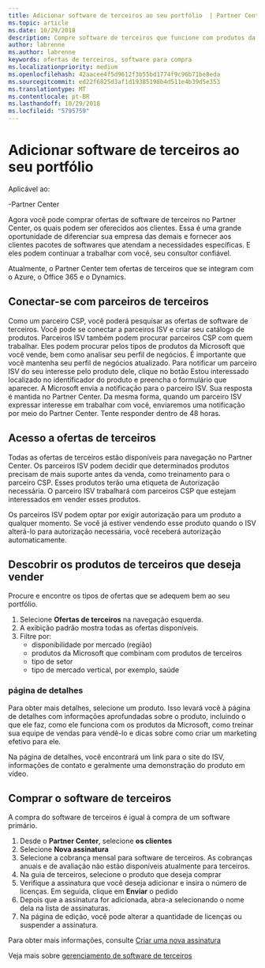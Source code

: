 ```yaml
---
title: Adicionar software de terceiros ao seu portfólio  | Partner Center
ms.topic: article
ms.date: 10/29/2018
description: Compre software de terceiros que funcione com produtos da Microsoft
author: labrenne
ms.author: labrenne
keywords: ofertas de terceiros, software para compra
ms.localizationpriority: medium
ms.openlocfilehash: 42aacee4f5d9612f3b55bd1774f9c96b71be8eda
ms.sourcegitcommit: ed22f6825d3af1d19385198b4d511e4b39d5e353
ms.translationtype: MT
ms.contentlocale: pt-BR
ms.lasthandoff: 10/29/2018
ms.locfileid: "5795759"
---
```

# <a name="add-third-party-software-to-your-portfolio"></a>Adicionar software de terceiros ao seu portfólio

Aplicável ao:

-Partner Center

Agora você pode comprar ofertas de software de terceiros no Partner Center, os quais podem ser oferecidos aos clientes. Essa é uma grande oportunidade de diferenciar sua empresa das demais e fornecer aos clientes pacotes de softwares que atendam a necessidades específicas. E eles podem continuar a trabalhar com você, seu consultor confiável.

Atualmente, o Partner Center tem ofertas de terceiros que se integram com o Azure, o Office 365 e o Dynamics. 

## <a name="connect-with-third-party-partners"></a>Conectar-se com parceiros de terceiros
 
Como um parceiro CSP, você poderá pesquisar as ofertas de software de terceiros. Você pode se conectar a parceiros ISV e criar seu catálogo de produtos. Parceiros ISV também podem procurar parceiros CSP com quem trabalhar. Eles podem procurar pelos tipos de produtos da Microsoft que você vende, bem como analisar seu perfil de negócios. É importante que você mantenha seu perfil de negócios atualizado. Para notificar um parceiro ISV do seu interesse pelo produto dele, clique no botão Estou interessado localizado no identificador do produto e preencha o formulário que aparecer. A Microsoft envia a notificação para o parceiro ISV. Sua resposta é mantida no Partner Center. Da mesma forma, quando um parceiro ISV expressar interesse em trabalhar com você, enviaremos uma notificação por meio do Partner Center. Tente responder dentro de 48 horas.

## <a name="access-to-third-party-offers"></a>Acesso a ofertas de terceiros

Todas as ofertas de terceiros estão disponíveis para navegação no Partner Center. Os parceiros ISV podem decidir que determinados produtos precisam de mais suporte antes da venda, como treinamento para o parceiro CSP. Esses produtos terão uma etiqueta de Autorização necessária. O parceiro ISV trabalhará com parceiros CSP que estejam interessados em vender esses produtos. 

Os parceiros ISV podem optar por exigir autorização para um produto a qualquer momento. Se você já estiver vendendo esse produto quando o ISV alterá-lo para autorização necessária, você receberá autorização automaticamente.

## <a name="discover-third-party-products-you-want-to-sell"></a>Descobrir os produtos de terceiros que deseja vender

Procure e encontre os tipos de ofertas que se adequem bem ao seu portfólio. 

1. Selecione **Ofertas de terceiros** na navegação esquerda.
2. A exibição padrão mostra todas as ofertas disponíveis.
3. Filtre por:
    - disponibilidade por mercado (região)
    - produtos da Microsoft que combinam com produtos de terceiros
    - tipo de setor
    - tipo de mercado vertical, por exemplo, saúde

### <a name="the-details-page"></a>página de detalhes

Para obter mais detalhes, selecione um produto. Isso levará você à página de detalhes com informações aprofundadas sobre o produto, incluindo o que ele faz, como ele funciona com os produtos da Microsoft, como treinar sua equipe de vendas para vendê-lo e dicas sobre como criar um marketing efetivo para ele.

Na página de detalhes, você encontrará um link para o site do ISV, informações de contato e geralmente uma demonstração do produto em vídeo. 

## <a name="purchase-the-third-party-software"></a>Comprar o software de terceiros

A compra do software de terceiros é igual à compra de um software primário. 

1. Desde o **Partner Center**, selecione **os clientes**
2. Selecione **Nova assinatura**
3. Selecione a cobrança mensal para software de terceiros. As cobranças anuais e de avaliação não estão disponíveis atualmente para terceiros.
4. Na guia de terceiros, selecione o produto que deseja comprar
5. Verifique a assinatura que você deseja adicionar e insira o número de licenças. Em seguida, clique em **Enviar** o pedido
6. Depois que a assinatura for adicionada, abra-a selecionando o nome dela na lista de assinaturas.
7. Na página de edição, você pode alterar a quantidade de licenças ou suspender a assinatura.

Para obter mais informações, consulte [Criar uma nova assinatura](create-a-new-subscription.md)

Veja mais sobre [gerenciamento de software de terceiros](third-party-help.md)  